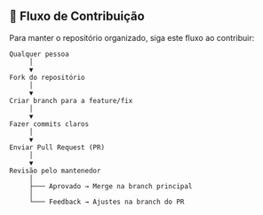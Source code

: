 ## 🔄 Fluxo de Contribuição

Para manter o repositório organizado, siga este fluxo ao contribuir:

```text
Qualquer pessoa
     │
     ▼
Fork do repositório
     │
     ▼
Criar branch para a feature/fix
     │
     ▼
Fazer commits claros
     │
     ▼
Enviar Pull Request (PR)
     │
     ▼
Revisão pelo mantenedor
     │
     ├─── Aprovado → Merge na branch principal
     │
     └─── Feedback → Ajustes na branch do PR
